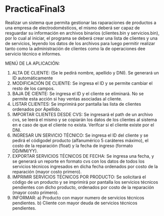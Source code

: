 # PracticaFinal3

Realizar un sistema que permita gestionar las raparaciones de productos a una empresa de electrodomésticos, el mismo deberá ser capaz de resguardar su información en archivos binarios (clientes.bin y servicios.bin), por lo cual al iniciar, el programa se deberá crear una lista de clientes y una de servicios, leyendo los datos de los archivos para luego permitir realizar tanto como la administración de clientes como la de operaciones dee servicio técnico e informes.

MENÚ DE LA APLICACIÓN:

1. ALTA DE CLIENTE: (Se le pedirá nombre, apellido y DNI). Se generará un ID automáticamente
2. MODIFICACIÓN DE CLIENTE: Se ingresa el ID y se permite cambiar el resto de los campos.
3. BAJA DE CIENTE: Se ingresa el ID y el cliente se eliminará. No se permite esta acción si hay ventas asociadas al cliente.
4. LISTAR CLIENTES: Se imprimirá por pantalla las lista de clientes ordenados por Apellido.
5. IMPORTAR CLIENTES DESDE CVS: Se ingresará el path de un archivo cvs, se leerá el mismo y se copiarán los datos de los clientes al sistema en e caso de que el cliente no exista. Verifcar si el cliente existe por el DNI.
6. INGRESAR UN SERVICIO TÉCNICO: Se ingresa el ID del cliente y se pedirá el códigodel producto (alfanumérico 5 caráteres máximo), el costo de la reparación (float) y la fecha de ingreso (formato DD/MM/YY).
7. EXPORTAR SERVICIOS TÉCNICOS DE FECHA: Se ingresa una fecha, y se generará un reporte en formato cvs con los datos de todos los servicios técnicos ingresados en dicha fecha ordenados por costo de la reparación (mayor costo primero).
8. IMPRIMIR SERVICIOS TÉCNICOS POR PRODUCTO: Se solicitará el código de un producto y se imprimirá por pantalla los servicios técnicos pendientes con dicho producto, ordenados por costo de la reparación (mayor costo primero).
9. INFORMAR:
  a) Producto con mayor numero de servicios técnicos pendientes.
  b) Cliente con mayor deuda de servicios técnicos pendientes.

